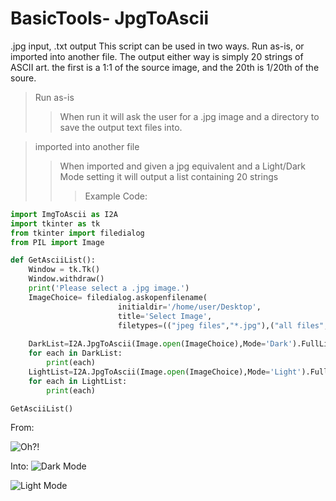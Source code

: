 # BasicTools- JpgToAscii
.jpg input, .txt output
This script can be used in two ways. Run as-is, or imported into another file.
The output either way is simply 20 strings of ASCII art. the first is a 1:1 of the source image, and the 20th is 1/20th of the soure.

> Run as-is
>> When run it will ask the user for a .jpg image and a directory to save the output text files into.


> imported into another file
>> When imported and given a jpg equivalent and a Light/Dark Mode setting it will output a list containing 20 strings
>>> Example Code:
```py
import ImgToAscii as I2A
import tkinter as tk
from tkinter import filedialog
from PIL import Image

def GetAsciiList():
    Window = tk.Tk()
    Window.withdraw()
    print('Please select a .jpg image.')
    ImageChoice= filedialog.askopenfilename(
                        initialdir='/home/user/Desktop',
                        title='Select Image',
                        filetypes=(("jpeg files","*.jpg"),("all files","*.*")))
    
    DarkList=I2A.JpgToAscii(Image.open(ImageChoice),Mode='Dark').FullList()
    for each in DarkList:
        print(each)
    LightList=I2A.JpgToAscii(Image.open(ImageChoice),Mode='Light').FullList()
    for each in LightList:
        print(each)

GetAsciiList()
```
From:

![Oh?!](https://raw.githubusercontent.com/vizmiz/BasicTools-ImgToAscii/master/Images/WALK.jpg)



Into:
![Dark Mode](https://raw.githubusercontent.com/vizmiz/BasicTools-ImgToAscii/master/AsciiArt/DarkMode3.png)

![Light Mode](https://raw.githubusercontent.com/vizmiz/BasicTools-ImgToAscii/master/AsciiArt/LightMode3.png)




